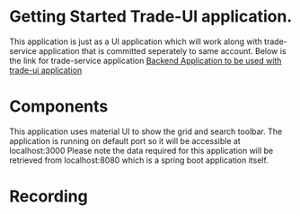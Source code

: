 # Getting Started Trade-UI application.
This application is just as a UI application which will work along with trade-service application that is committed seperately to same account.
Below is the link for trade-service application
[Backend Application to be used with trade-ui application](https://github.com/SharyuGore/trade-service)


# Components
This application uses material UI to show the grid and search toolbar.
The application is running on default port so it will be accessible at localhost:3000
Please note the data required for this application will be retrieved from localhost:8080 which is a spring boot application itself.

# Recording

